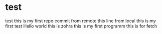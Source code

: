 # test
test
this is my first repo commit from remote
this line from local
this is my first test 
Hello world this is zohra
this is my first programm 
this is for fetch
